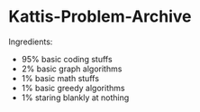 # Kattis-Problem-Archive

Ingredients:
- 95% basic coding stuffs
- 2% basic graph algorithms
- 1% basic math stuffs
- 1% basic greedy algorithms
- 1% staring blankly at nothing
